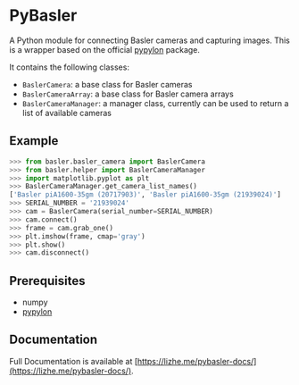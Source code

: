 # PyBasler

A Python module for connecting Basler cameras and capturing images. This is a wrapper based on the official [pypylon](https://github.com/basler/pypylon) package.

It contains the following classes:
* `BaslerCamera`: a base class for Basler cameras
* `BaslerCameraArray`: a base class for Basler camera arrays
* `BaslerCameraManager`: a manager class, currently can be used to return a list of available cameras

## Example

```Python
>>> from basler.basler_camera import BaslerCamera
>>> from basler.helper import BaslerCameraManager
>>> import matplotlib.pyplot as plt
>>> BaslerCameraManager.get_camera_list_names()
['Basler piA1600-35gm (20717903)', 'Basler piA1600-35gm (21939024)']
>>> SERIAL_NUMBER = '21939024'
>>> cam = BaslerCamera(serial_number=SERIAL_NUMBER)
>>> cam.connect()
>>> frame = cam.grab_one()
>>> plt.imshow(frame, cmap='gray')
>>> plt.show()
>>> cam.disconnect()
```

## Prerequisites

* numpy
* [pypylon](https://github.com/basler/pypylon)

## Documentation

Full Documentation is available at [https://lizhe.me/pybasler-docs/](https://lizhe.me/pybasler-docs/).